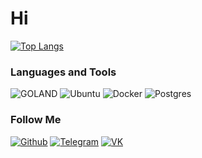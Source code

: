 # Hi

[![Top Langs](https://github-readme-stats.vercel.app/api/top-langs/?username=Abdulkadyr1&layout=compact&text_color=ffffff&card_width=1000&theme=dark&bg_color=000000&hide_border=true)](https://github.com/Abdulkadyr1)

### Languages and Tools
![GOLAND](https://img.shields.io/badge/-Go-000000?style=for-the-badge&logo=Go)
![Ubuntu](https://img.shields.io/badge/-ubuntu-000000?style=for-the-badge&logo=ubuntu)
![Docker](https://img.shields.io/badge/-docker-000000?style=for-the-badge&logo=docker)
![Postgres](https://img.shields.io/badge/-postgresql-000000?style=for-the-badge&logo=postgresql)

### Follow Me
[![Github](https://img.shields.io/badge/-GitHub-000000?style=for-the-badge&logo=GitHub)](https://github.com/Abdulkadyr1)
[![Telegram](https://img.shields.io/badge/-Telegram-000000?style=for-the-badge&logo=Telegram)](https://t.me/Ridak_11)
[![VK](https://img.shields.io/badge/-VK-000000?style=for-the-badge&logo=VK)](https://vk.com/ridak_11)
